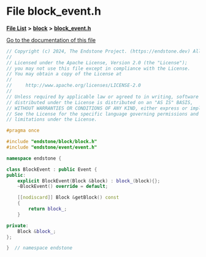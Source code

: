 

# File block\_event.h

[**File List**](files.md) **>** [**block**](dir_992e9ad7dc69726476903ba283e33c71.md) **>** [**block\_event.h**](block__event_8h.md)

[Go to the documentation of this file](block__event_8h.md)


```C++
// Copyright (c) 2024, The Endstone Project. (https://endstone.dev) All Rights Reserved.
//
// Licensed under the Apache License, Version 2.0 (the "License");
// you may not use this file except in compliance with the License.
// You may obtain a copy of the License at
//
//     http://www.apache.org/licenses/LICENSE-2.0
//
// Unless required by applicable law or agreed to in writing, software
// distributed under the License is distributed on an "AS IS" BASIS,
// WITHOUT WARRANTIES OR CONDITIONS OF ANY KIND, either express or implied.
// See the License for the specific language governing permissions and
// limitations under the License.

#pragma once

#include "endstone/block/block.h"
#include "endstone/event/event.h"

namespace endstone {

class BlockEvent : public Event {
public:
    explicit BlockEvent(Block &block) : block_(block){};
    ~BlockEvent() override = default;

    [[nodiscard]] Block &getBlock() const
    {
        return block_;
    }

private:
    Block &block_;
};

}  // namespace endstone
```


